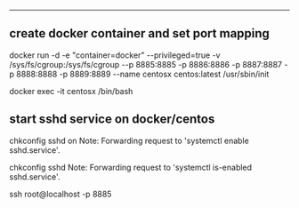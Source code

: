 -------------------------------------------------------------------------------
## create docker container and set port mapping

docker run -d -e "container=docker" --privileged=true -v /sys/fs/cgroup:/sys/fs/cgroup --p 8885:8885 -p 8886:8886 -p 8887:8887 -p 8888:8888 -p 8889:8889 --name centosx centos:latest /usr/sbin/init

docker exec -it centosx /bin/bash 

## start sshd service on docker/centos

chkconfig sshd on
    Note: Forwarding request to 'systemctl enable sshd.service'.

chkconfig sshd
    Note: Forwarding request to 'systemctl is-enabled sshd.service'.

ssh root@localhost -p 8885
